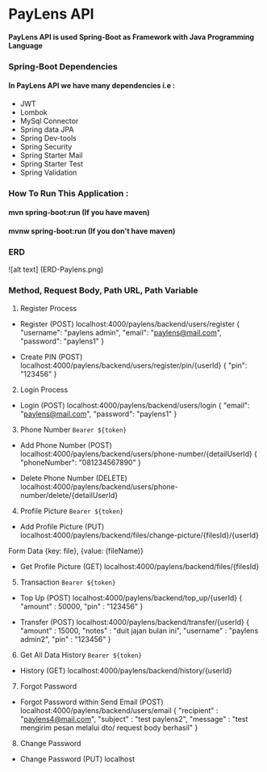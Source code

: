 # PayLens API
#### PayLens API is used Spring-Boot as Framework with Java Programming Language

### Spring-Boot Dependencies
#### In PayLens API we have many dependencies i.e :
- JWT
- Lombok
- MySql Connector
- Spring data JPA
- Spring Dev-tools
- Spring Security
- Spring Starter Mail
- Spring Starter Test
- Spring Validation

### How To Run This Application : 
#### mvn spring-boot:run (If you have maven)
#### mvnw spring-boot:run (If you don't have maven)

### ERD
![alt text] (ERD-Paylens.png)

### Method, Request Body, Path URL, Path Variable
1.	Register Process
-	Register (POST)
localhost:4000/paylens/backend/users/register
{
    "username": "paylens admin",
    "email": "paylens@mail.com",
    "password": "paylens1"
}

-	Create PIN (POST)
localhost:4000/paylens/backend/users/register/pin/{userId}
{
    "pin": "123456"
}

2.	Login Process
-	Login (POST)
localhost:4000/paylens/backend/users/login
{
    "email": "paylens@mail.com",
    "password": "paylens1"
}

3.	Phone Number `Bearer ${token}`
-	Add Phone Number (POST)
localhost:4000/paylens/backend/users/phone-number/{detailUserId}
{
    "phoneNumber": "081234567890"
}

-	Delete Phone Number (DELETE)
localhost:4000/paylens/backend/users/phone-number/delete/{detailUserId}

4.	Profile Picture `Bearer ${token}`
-	Add Profile Picture (PUT)
localhost:4000/paylens/backend/files/change-picture/{filesId}/{userId}

Form Data {key: file}, {value: (fileName)}
 

-	Get Profile Picture (GET)
localhost:4000/paylens/backend/files/{filesId}

5.	Transaction `Bearer ${token}`
-	Top Up (POST)
localhost:4000/paylens/backend/top_up/{userId}
{
    "amount" : 50000,
    "pin" : "123456"
}

-	Transfer (POST)
localhost:4000/paylens/backend/transfer/{userId}
{
    "amount" : 15000,
    "notes" : "duit jajan bulan ini",
    "username" : "paylens admin2",
    "pin" : "123456"
}

6.	Get All Data History `Bearer ${token}`
-	History (GET)
localhost:4000/paylens/backend/history/{userId}

7.	Forgot Password
-	Forgot Password within Send Email (POST)
localhost:4000/paylens/backend/users/email
{
    "recipient" : "paylens4@mail.com",
    "subject" : "test paylens2",
    "message" : "test mengirim pesan melalui dto/ request body berhasil"
}

8.	Change Password
-	Change Password (PUT)
localhost

